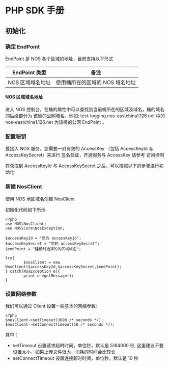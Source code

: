 # PHP SDK 手册
## 初始化

### 确定 EndPoint

EndPoint 是 NOS 各个区域的地址，目前支持以下形式

|**EndPoint 类型**|                  **备注**                 |
|-----------------|-----------------------------------------|
|NOS 区域域名地址| 使用桶所在的区域的 NOS 域名地址|

#### NOS 区域域名地址

进入 NOS 控制台，在桶的属性中可以查找到当前桶所在的区域及域名，桶的域名的后缀部分为 该桶的公网域名，例如: test-logging.nos-eastchina1.126.net 中的 nos-eastchina1.126.net 为该桶的公网 EndPoint 。

### 配置秘钥

要接入 NOS 服务，您需要一对有效的 AccessKey （包括 AccessKeyId 与 AccessKeySecret）来进行 签名验证，开通服务与 AccessKey 请参考 访问控制

在获取到 AccessKeyId 与 AccessKeySecret 之后，可以按照以下的步骤进行初始化

### 新建 NosClient

使用 NOS 地区域名创建 NosClient

初始化代码如下所示:

    <?php
    use NOS\NosClient;
    use NOS\Core\NosException;
    
    $accessKeyId = "您的 accessKeyId";
    $accessKeySecret = "您的 accessKeySecret";
    $endPoint = "建桶时选择的的区域域名";
    
    try{
            $nosClient = new NosClient($accessKeyId,$accessKeySecret,$endPoint);
    } catch(NosException e){
            print e->getMessage();
    }

### 设置网络参数

我们可以通过 Client 设置一些基本的网络参数:

    <?php
    $nosClient->setTimeout(3600 /* seconds */);
    $nosClient->setConnectTimeout(10 /* seconds */);

其中：

* setTimeout 设置请求超时时间，单位秒，默认是 5184000 秒, 这里建议不要设置太小，如果上传文件很大，消耗的时间会比较长
* setConnectTimeout 设置连接超时时间，单位秒，默认是 10 秒